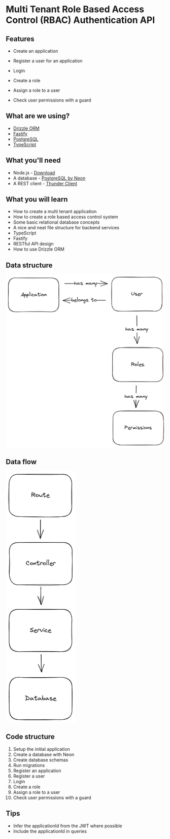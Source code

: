 # Multi Tenant Role Based Access Control (RBAC) Authentication API

## Features

- Create an application
- Register a user for an application
- Login
- Create a role
- Assign a role to a user

- Check user permissions with a guard

## What are we using?

- [Drizzle ORM](https://github.com/drizzle-team/drizzle-orm)
- [Fastify](https://www.fastify.io/)
- [PostgreSQL](https://www.postgresql.org/)
- [TypeScript](https://www.typescriptlang.org/)

## What you'll need

- Node.js - [Download](https://nodejs.org/en/download/)
- A database - [PostgreSQL by Neon](https://bit.ly/tomdoestech)
- A REST client - [Thunder Client](https://marketplace.visualstudio.com/items?itemName=rangav.vscode-thunder-client)

## What you will learn

- How to create a multi tenant application
- How to create a role based access control system
- Some basic relational database concepts
- A nice and neat file structure for backend services
- TypeScript
- Fastify
- RESTful API design
- How to use Drizzle ORM

## Data structure

<img src ="./img/diagram.png" />

## Data flow

<img src ="./img/data-flow.png" />

## Code structure

1. Setup the initial application
2. Create a database with Neon
3. Create database schemas
4. Run migrations
5. Register an application
6. Register a user
7. Login
8. Create a role
9. Assign a role to a user
10. Check user permissions with a guard

## Tips

- Infer the applicationId from the JWT where possible
- Include the applicationId in queries
